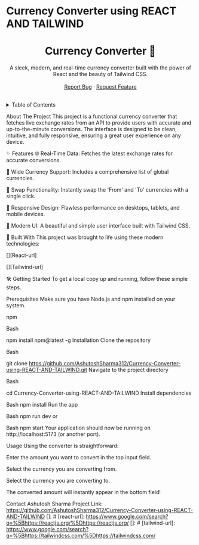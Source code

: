 # Currency Converter using REACT AND TAILWIND
<div align="center">

<h1 align="center">Currency Converter 💸</h1>

<p align="center">
A sleek, modern, and real-time currency converter built with the power of React and the beauty of Tailwind CSS.
<br />
<br />
<a href="https://github.com/AshutoshSharma312/Currency-Converter-using-REACT-AND-TAILWIND/issues">Report Bug</a>
·
<a href="https://github.com/AshutoshSharma312/Currency-Converter-using-REACT-AND-TAILWIND/issues">Request Feature</a>
</p>
</div>

<div align="center">

</div>

<br/>

<details>
<summary>Table of Contents</summary>
<ol>
<li><a href="#about-the-project">About The Project</a></li>
<li><a href="#-features">✨ Features</a></li>
<li><a href="#-built-with">🚀 Built With</a></li>
<li><a href="#-getting-started">🛠️ Getting Started</a></li>
<li><a href="#-usage">Usage</a></li>
<li><a href="#-contact">Contact</a></li>
</ol>
</details>

About The Project
This project is a functional currency converter that fetches live exchange rates from an API to provide users with accurate and up-to-the-minute conversions. The interface is designed to be clean, intuitive, and fully responsive, ensuring a great user experience on any device.

✨ Features
🌐 Real-Time Data: Fetches the latest exchange rates for accurate conversions.

💱 Wide Currency Support: Includes a comprehensive list of global currencies.

🔄 Swap Functionality: Instantly swap the 'From' and 'To' currencies with a single click.

📱 Responsive Design: Flawless performance on desktops, tablets, and mobile devices.

🎨 Modern UI: A beautiful and simple user interface built with Tailwind CSS.

🚀 Built With
This project was brought to life using these modern technologies:

[][React-url]

[][Tailwind-url]

🛠️ Getting Started
To get a local copy up and running, follow these simple steps.

Prerequisites
Make sure you have Node.js and npm installed on your system.

npm

Bash

npm install npm@latest -g
Installation
Clone the repository

Bash

git clone https://github.com/AshutoshSharma312/Currency-Converter-using-REACT-AND-TAILWIND.git
Navigate to the project directory

Bash

cd Currency-Converter-using-REACT-AND-TAILWIND
Install dependencies

Bash
npm install
Run the app

Bash
npm run dev
or

Bash
npm start
Your application should now be running on http://localhost:5173 (or another port).

Usage
Using the converter is straightforward:

Enter the amount you want to convert in the top input field.

Select the currency you are converting from.

Select the currency you are converting to.

The converted amount will instantly appear in the bottom field!

Contact
Ashutosh Sharma 
Project Link: https://github.com/AshutoshSharma312/Currency-Converter-using-REACT-AND-TAILWIND
[]: #
[react-url]: https://www.google.com/search?q=%5Bhttps://reactjs.org/%5Dhttps://reactjs.org/
[]: #
[tailwind-url]: https://www.google.com/search?q=%5Bhttps://tailwindcss.com/%5Dhttps://tailwindcss.com/
